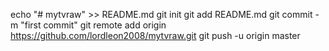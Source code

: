 echo "# mytvraw" >> README.md
git init
git add README.md
git commit -m "first commit"
git remote add origin https://github.com/lordleon2008/mytvraw.git
git push -u origin master
